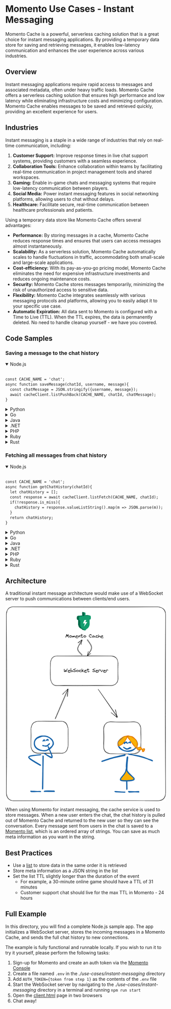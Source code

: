 # Momento Use Cases - Instant Messaging

Momento Cache is a powerful, serverless caching solution that is a great choice for instant messaging applications. By providing a temporary data store for saving and retrieving messages, it enables low-latency communication and enhances the user experience across various industries.

## Overview

Instant messaging applications require rapid access to messages and associated metadata, often under heavy traffic loads. Momento Cache offers a serverless caching solution that ensures high performance and low latency while eliminating infrastructure costs and minimizing configuration. Momento Cache enables messages to be saved and retrieved quickly, providing an excellent experience for users.

## Industries

Instant messaging is a staple in a wide range of industries that rely on real-time communication, including:

1. **Customer Support:** Improve response times in live chat support systems, providing customers with a seamless experience.
2. **Collaboration Tools:** Enhance collaboration within teams by facilitating real-time communication in project management tools and shared workspaces.
3. **Gaming:** Enable in-game chats and messaging systems that require low-latency communication between players.
4. **Social Media:** Power instant messaging features in social networking platforms, allowing users to chat without delays.
5. **Healthcare:** Facilitate secure, real-time communication between healthcare professionals and patients.

Using a temporary data store like Momento Cache offers several advantages:

- **Performance:** By storing messages in a cache, Momento Cache reduces response times and ensures that users can access messages almost instantaneously.
- **Scalability:** As a serverless solution, Momento Cache automatically scales to handle fluctuations in traffic, accommodating both small-scale and large-scale applications.
- **Cost-efficiency:** With its pay-as-you-go pricing model, Momento Cache eliminates the need for expensive infrastructure investments and reduces ongoing maintenance costs.
- **Security:** Momento Cache stores messages temporarily, minimizing the risk of unauthorized access to sensitive data.
- **Flexibility:** Momento Cache integrates seamlessly with various messaging protocols and platforms, allowing you to easily adapt it to your specific use case.
- **Automatic Expiration:** All data sent to Momento is configured with a Time to Live (TTL). When the TTL expires, the data is permanently deleted. No need to handle cleanup yourself - we have you covered.

## Code Samples

### Saving a message to the chat history
<details open>
<summary>Node.js</summary>
<pre><code class="language-javascript">
const CACHE_NAME = 'chat';
async function saveMessage(chatId, username, message){
  const chatMessage = JSON.stringify({username, message});
  await cacheClient.listPushBack(CACHE_NAME, chatId, chatMessage);
}
</pre></code>
</details>
<details>
<summary>Python</summary>
<pre><code class="language-python">
import json

CACHE_NAME = 'chat'
async def save_message(chat_id, username, message):
    chat_message = json.dumps({'username': username, 'message': message})
    cache_client.list_push_back(CACHE_NAME, chat_id, chat_message)

</pre></code>
</details>
<details>
<summary>Go</summary>
<pre><code class="language-go">
import "encoding/json"

const CACHE_NAME = "chat"
async func saveMessage(chatId, username, message) {
  chatMessage, _ := json.Marshal(map[string]string{"username": username, "message": message})
  _, err := cacheClient.ListPushBack(CACHE_NAME, chatId, string(chatMessage))
}

</pre></code>
</details>
<details>
<summary>Java</summary>
<pre><code class="language-java">
import com.fasterxml.jackson.databind.ObjectMapper;

final String CACHE_NAME = "chat";
async void saveMessage(String chatId, String username, String message) throws Exception {
  ObjectMapper objectMapper = new ObjectMapper();
  String chatMessage = objectMapper.writeValueAsString(Map.of("username", username, "message", message));
  await cacheClient.listPushBack(CACHE_NAME, chatId, chatMessage);
}
</pre></code>
</details>
<details>
<summary>.NET</summary>
<pre><code class="language-dotnet">
using System.Text.Json;

const string CACHE_NAME = "chat";
async Task SaveMessage(string chatId, string username, string message) {
    var chatMessage = JsonSerializer.Serialize(new {username, message});
    await cacheClient.ListPushBackAsync(CACHE_NAME, chatId, chatMessage);
}
</pre></code>
</details>
<details>
<summary>PHP</summary>
<pre><code class="language-php">
<?php
const CACHE_NAME = 'chat';
async function save_message($chat_id, $username, $message) {
    $chat_message = json_encode(['username' => $username, 'message' => $message]);
    await $cache_client->listPushBack(CACHE_NAME, $chat_id, $chat_message);
}
?>
</pre></code>
</details>
<details>
<summary>Ruby</summary>
<pre><code class="language-ruby">
require 'json'

CACHE_NAME = 'chat'
async def save_message(chat_id, username, message)
  chat_message = { username: username, message: message }.to_json
  cache_client.list_push_back(CACHE_NAME, chat_id, chat_message)
end

</pre></code>
</details>
<details>
<summary>Rust</summary>
<pre><code class="language-rust">
use serde::Serialize;

const CACHE_NAME: &str = "chat";
async fn save_message(chat_id: &str, username: &str, message: &str) {
    let chat_message = serde_json::to_string(&ChatMessage { username, message }).unwrap();
    cache_client.list_push_back(CACHE_NAME, chat_id, chat_message).await;
}

#[derive(Serialize)]
struct ChatMessage<'a> {
    username: &'a str,
    message: &'a str,
}
</pre></code>
</details>

### Fetching all messages from chat history
<details open>
<summary>Node.js</summary>
<pre><code class="language-javascript">
const CACHE_NAME = 'chat';
async function getChatHistory(chatId){  
  let chatHistory = [];
  const response = await cacheClient.listFetch(CACHE_NAME, chatId);
  if(!response.is_miss){
    chatHistory = response.valueListString().map(m => JSON.parse(m));
  }
  return chatHistory;
}
</pre></code>
</details>
<details>
<summary>Python</summary>
<pre><code class="language-python">
import json

CACHE_NAME = 'chat'
async def get_chat_history(chat_id):
    chat_history = []
    response = cache_client.list_fetch(CACHE_NAME, chat_id)
    if not response.is_miss:
        chat_history = [json.loads(m) for m in response.value_list_string()]
    return chat_history


</pre></code>
</details>
<details>
<summary>Go</summary>
<pre><code class="language-go">
import "encoding/json"

const CACHE_NAME = "chat"
async func getChatHistory(chatId) {
  chatHistory := make([]map[string]string, 0)
  response, _ := cacheClient.ListFetch(CACHE_NAME, chatId)
  if !response.IsMiss() {
    valueListString := response.ValueListString()
    for _, m := range valueListString {
      var message map[string]string
      json.Unmarshal([]byte(m), &message)
      chatHistory = append(chatHistory, message)
    }
  }
  return chatHistory
}
</pre></code>
</details>
<details>
<summary>Java</summary>
<pre><code class="language-java">
import com.fasterxml.jackson.databind.ObjectMapper;
import java.util.ArrayList;
import java.util.List;
import java.util.Map;
import java.util.stream.Collectors;

final String CACHE_NAME = "chat";
async List<Map<String, String>> getChatHistory(String chatId) throws Exception {
  List<Map<String, String>> chatHistory = new ArrayList<>();
  var response = await cacheClient.listFetch(CACHE_NAME, chatId);
  if (!response.isMiss()) {
    ObjectMapper objectMapper = new ObjectMapper();
    List<String> valueListString = response.valueListString();
    chatHistory = valueListString.stream().map(m -> {
      try {
        return objectMapper.readValue(m, Map.class);
      } catch (Exception ex) {
        return null;
      }
    }).filter(m -> m != null).collect(Collectors.toList());
  }
  return chatHistory;
}

</pre></code>
</details>
<details>
<summary>.NET</summary>
<pre><code class="language-dotnet">
using System.Text.Json;

const string CACHE_NAME = "chat";
async Task<List<Dictionary<string, string>>> GetChatHistory(string chatId) {
    var chatHistory = new List<Dictionary<string, string>>();
    var response = await cacheClient.ListFetchAsync(CACHE_NAME, chatId);
    if (!response.IsMiss) {
        chatHistory = response.ValueListString()
            .Select(m => JsonSerializer.Deserialize<Dictionary<string, string>>(m))
            .ToList();
    }
    return chatHistory;
}

</pre></code>
</details>
<details>
<summary>PHP</summary>
<pre><code class="language-php">
<?php
const CACHE_NAME = 'chat';
async function get_chat_history($chat_id) {
    $chat_history = [];
    $response = await $cache_client->listFetch(CACHE_NAME, $chat_id);
    if (!$response->isMiss) {
        $chat_history = array_map('json_decode', $response->valueListString());
    }
    return $chat_history;
}
?>
</pre></code>
</details>
<details>
<summary>Ruby</summary>
<pre><code class="language-ruby">
require 'json'

CACHE_NAME = 'chat'
async def get_chat_history(chat_id)
  chat_history = []
  response = await cache_client.list_fetch(CACHE_NAME, chat_id)
  if !response.is_miss
    chat_history = response.value_list_string.map { |m| JSON.parse(m) }
  end
  return chat_history
end
</pre></code>
</details>
<details>
<summary>Rust</summary>
<pre><code class="language-rust">
use serde::Deserialize;

const CACHE_NAME: &str = "chat";
async fn get_chat_history(chat_id: &str) -> Vec<ChatMessage> {
    let mut chat_history = Vec::new();
    let response = cache_client.list_fetch(CACHE_NAME, chat_id).await;
    if !response.is_miss() {
        chat_history = response.value_list_string()
            .iter()
            .map
</pre></code>
</details>

## Architecture

A traditional instant message architecture would make use of a WebSocket server to push communications between clients/end users.

![](../../images/instant-messaging-architecture.png)

When using Momento for instant messaging, the cache service is used to store messages. When a new user enters the chat, the chat history is pulled out of Momento Cache and returned to the new user so they can see the conversation. Every message sent from users in the chat is saved to a [Momento list](https://docs.momentohq.com/develop/datatypes#lists), which is an ordered array of strings. You can save as much meta information as you want in the string. 

## Best Practices

* Use a [list](https://docs.momentohq.com/develop/datatypes#lists) to store data in the same order it is retrieved
* Store meta information as a JSON string in the list
* Set the list TTL slightly longer than the duration of the event
  * For example, a 30-minute online game should have a TTL of 31 minutes
  * Customer support chat should live for the max TTL in Momento - 24 hours

## Full Example

In this directory, you will find a complete Node.js sample app. The app initializes a WebSocket server, stores the incoming messages in a Momento Cache, and sends the full chat history to new connections.

The example is fully functional and runnable locally. If you wish to run it to try it yourself, please perform the following tasks:

1. Sign-up for Momento and create an auth token via the [Momento Console](https://console.gomomento.com)
2. Create a file named `.env` in the *./use-cases/instant-messaging* directory
3. Add `AUTH_TOKEN={token from step 1}` as the contents of the `.env` file
4. Start the WebSocket server by navigating to the *./use-cases/instant-messaging* directory in a terminal and running `npm run start` 
5. Open the [client.html](/use-cases/instant-messaging/client.html) page in two browsers
6. Chat away!